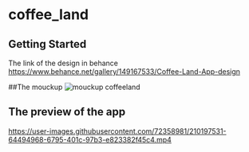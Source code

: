 # coffee_land

## Getting Started

The link of the design in behance 
https://www.behance.net/gallery/149167533/Coffee-Land-App-design


##The mouckup 
![mouckup coffeeland](https://user-images.githubusercontent.com/72358981/210159336-ac5f3535-a54f-4d66-a996-a77c280b50be.png)

## The preview of the app

https://user-images.githubusercontent.com/72358981/210197531-64494968-6795-401c-97b3-e823382f45c4.mp4

